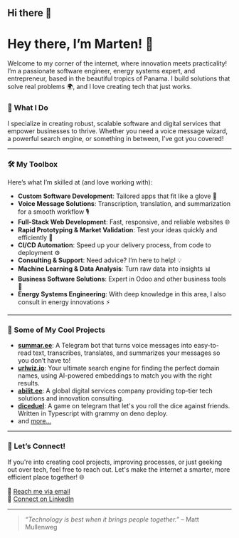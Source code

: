 ## Hi there 👋

<!--
**maschlr/maschlr** is a ✨ _special_ ✨ repository because its `README.md` (this file) appears on your GitHub profile.

Here are some ideas to get you started:

- 🔭 I’m currently working on ...
- 🌱 I’m currently learning ...
- 👯 I’m looking to collaborate on ...
- 🤔 I’m looking for help with ...
- 💬 Ask me about ...
- 📫 How to reach me: ...
- 😄 Pronouns: ...
- ⚡ Fun fact: ...
-->

# Hey there, I’m Marten! 👋

Welcome to my corner of the internet, where innovation meets practicality! I’m a passionate software engineer, energy systems expert, and entrepreneur, based in the beautiful tropics of Panama. I build solutions that solve real problems 🌍, and I love creating tech that just works.

### 🌟 What I Do

I specialize in creating robust, scalable software and digital services that empower businesses to thrive. Whether you need a voice message wizard, a powerful search engine, or something in between, I’ve got you covered!

---

### 🛠️ My Toolbox

Here’s what I’m skilled at (and love working with):

- **Custom Software Development**: Tailored apps that fit like a glove 🤖
- **Voice Message Solutions**: Transcription, translation, and summarization for a smooth workflow 🎙️
- **Full-Stack Web Development**: Fast, responsive, and reliable websites 🌐
- **Rapid Prototyping & Market Validation**: Test your ideas quickly and efficiently 🚀
- **CI/CD Automation**: Speed up your delivery process, from code to deployment ⚙️
- **Consulting & Support**: Need advice? I’m here to help! 💡
- **Machine Learning & Data Analysis**: Turn raw data into insights 📊
- **Business Software Solutions**: Expert in Odoo and other business tools 🧩
- **Energy Systems Engineering**: With deep knowledge in this area, I also consult in energy innovations ⚡

---

### 🚀 Some of My Cool Projects

- **[summar.ee](https://summar.ee)**: A Telegram bot that turns voice messages into easy-to-read text, transcribes, translates, and summarizes your messages so you don’t have to!
- **[urlwiz.io](https://urlwiz.io)**: Your ultimate search engine for finding the perfect domain names, using AI-powered embeddings to match you with the right results.
- **[abilit.ee](https://abilit.ee)**: A global digital services company providing top-tier tech solutions and innovation consulting.
- **[diceduel](https://t.me/diceduel_bot)**: A game on telegram that let's you roll the dice against friends. Written in Typescript with grammy on deno deploy. 
- and [more...](https://abilit.ee/projects)

---

### 🌱 Let’s Connect!

If you're into creating cool projects, improving processes, or just geeking out over tech, feel free to reach out. Let's make the internet a smarter, more efficient place together! 🌐

📧 [Reach me via email](mailto:post@abilit.ee)  
💼 [Connect on LinkedIn](https://linkedin.com/in/marten-schlueter)

---

> *“Technology is best when it brings people together.”* – Matt Mullenweg
